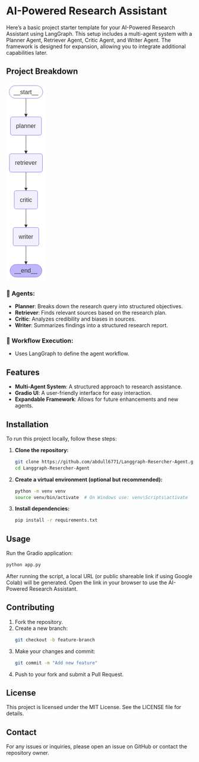 # AI-Powered Research Assistant

Here’s a basic project starter template for your AI-Powered Research Assistant using LangGraph. This setup includes a multi-agent system with a Planner Agent, Retriever Agent, Critic Agent, and Writer Agent. The framework is designed for expansion, allowing you to integrate additional capabilities later.

## Project Breakdown

![](workflow.png)


### 🔹 Agents:
- **Planner**: Breaks down the research query into structured objectives.
- **Retriever**: Finds relevant sources based on the research plan.
- **Critic**: Analyzes credibility and biases in sources.
- **Writer**: Summarizes findings into a structured research report.

### 🔹 Workflow Execution:
- Uses LangGraph to define the agent workflow.

## Features
- **Multi-Agent System**: A structured approach to research assistance.
- **Gradio UI**: A user-friendly interface for easy interaction.
- **Expandable Framework**: Allows for future enhancements and new agents.

## Installation

To run this project locally, follow these steps:

1. **Clone the repository:**
   ```bash
   git clone https://github.com/abdull6771/Langgraph-Resercher-Agent.git
   cd Langgraph-Resercher-Agent
   ```
2. **Create a virtual environment (optional but recommended):**
   ```bash
   python -m venv venv
   source venv/bin/activate  # On Windows use: venv\Scripts\activate
   ```
3. **Install dependencies:**
   ```bash
   pip install -r requirements.txt
   ```

## Usage

Run the Gradio application:
```bash
python app.py
```

After running the script, a local URL (or public shareable link if using Google Colab) will be generated. Open the link in your browser to use the AI-Powered Research Assistant.

## Contributing

1. Fork the repository.
2. Create a new branch:
   ```bash
   git checkout -b feature-branch
   ```
3. Make your changes and commit:
   ```bash
   git commit -m "Add new feature"
   ```
4. Push to your fork and submit a Pull Request.

## License

This project is licensed under the MIT License. See the LICENSE file for details.

## Contact
For any issues or inquiries, please open an issue on GitHub or contact the repository owner.

